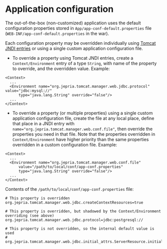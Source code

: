 # Application configuration

The out-of-the-box (non-customized) application uses the default configuration properties
stored in `App/app-conf-default.properties` file (`WEB-INF/app-conf-default.properties` in the war).

Each configuration property may be overridden individually using [Tomcat JNDI entries](https://tomcat.apache.org/tomcat-7.0-doc/config/context.html#Environment_Entries) or using a single custom application configuration file. 
* To override a property using Tomcat JNDI entries, create a `Context/Environment` entry of a type `String`, with name of the property to override, and the overridden value. Example:
```
<Context>
  ...
  <Environment name="org.jepria.tomcat.manager.web.jdbc.protocol" value="jdbc:mysql://"
      type="java.lang.String" override="false"/>
  ...
</Context>
```
* To override a property (or multiple properties) using a single custom application configuration file, create the file at any local place, define that place in a JNDI entry with `name="org.jepria.tomcat.manager.web.conf.file"`, then override the properties you need in that file.
Note that the properties overridden in `Context/Environment` have higher priority than the same properties overridden in a custom configuration file.
Example:
```
<Context>
  ...
  <Environment name="org.jepria.tomcat.manager.web.conf.file" 
      value="/path/to/local/conf/app-conf.properties"
      type="java.lang.String" override="false"/>
  ...
</Context>
```
Contents of the `/path/to/local/conf/app-conf.properties` file:
```
# This property is overridden
org.jepria.tomcat.manager.web.jdbc.createContextResources=true

# This property is overridden, but shadowed by the Context/Environment overriding (see above)
org.jepria.tomcat.manager.web.jdbc.protocol=jdbc:postgresql://

# This property is not overridden, so the internal default value is used
# org.jepria.tomcat.manager.web.jdbc.initial_attrs.ServerResource.initialSize=50
```